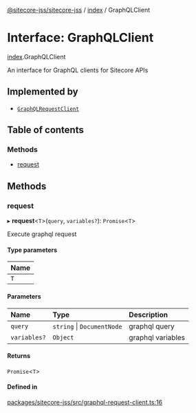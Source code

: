 [@sitecore-jss/sitecore-jss](../README.md) / [index](../modules/index.md) / GraphQLClient

# Interface: GraphQLClient

[index](../modules/index.md).GraphQLClient

An interface for GraphQL clients for Sitecore APIs

## Implemented by

- [`GraphQLRequestClient`](../classes/index.GraphQLRequestClient.md)

## Table of contents

### Methods

- [request](index.GraphQLClient.md#request)

## Methods

### request

▸ **request**\<`T`\>(`query`, `variables?`): `Promise`\<`T`\>

Execute graphql request

#### Type parameters

| Name |
| :--- |
| `T`  |

#### Parameters

| Name         | Type                       | Description       |
| :----------- | :------------------------- | :---------------- |
| `query`      | `string` \| `DocumentNode` | graphql query     |
| `variables?` | `Object`                   | graphql variables |

#### Returns

`Promise`\<`T`\>

#### Defined in

[packages/sitecore-jss/src/graphql-request-client.ts:16](https://github.com/Sitecore/jss/blob/1e6cbdd9f/packages/sitecore-jss/src/graphql-request-client.ts#L16)
